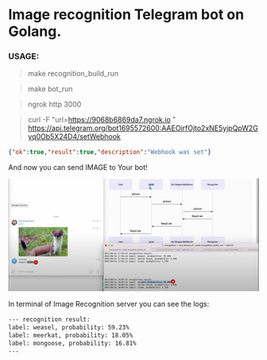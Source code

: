 # Image recognition Telegram bot on Golang. 

### USAGE:

> make recognition_build_run

> make bot_run

> ngrok http 3000

> curl -F "url=https://9068b6869da7.ngrok.io "  https://api.telegram.org/bot1695572600:AAEOirfOjto2xNE5yjpQpW2Gyq0Ob5X24D4/setWebhook
```json
{"ok":true,"result":true,"description":"Webhook was set"}
```

And now you can send IMAGE to Your bot!


<img src="/docs/imgs/example_1.jpg" width="800" />


In terminal of Image Recognition server you can see the logs:

```shell
--- recognition result:
label: weasel, probability: 59.23%
label: meerkat, probability: 18.05%
label: mongoose, probability: 16.81%
---
```
